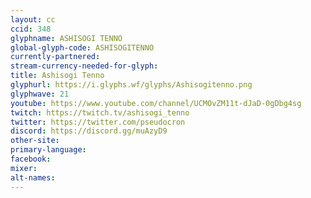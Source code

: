 ```yaml
---
layout: cc
ccid: 348
glyphname: ASHISOGI TENNO
global-glyph-code: ASHISOGITENNO
currently-partnered: 
stream-currency-needed-for-glyph: 
title: Ashisogi Tenno
glyphurl: https://i.glyphs.wf/glyphs/Ashisogitenno.png
glyphwave: 21
youtube: https://www.youtube.com/channel/UCMOvZM11t-dJaD-0gDbg4sg
twitch: https://twitch.tv/ashisogi_tenno
twitter: https://twitter.com/pseudocron
discord: https://discord.gg/muAzyD9
other-site: 
primary-language: 
facebook: 
mixer: 
alt-names: 
---
```


